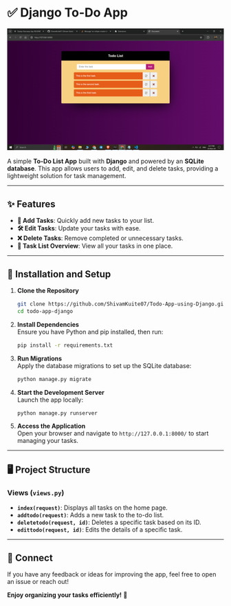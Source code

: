 
# ✅ Django To-Do App  

![Demo](demo.png)  

A simple **To-Do List App** built with **Django** and powered by an **SQLite database**. This app allows users to add, edit, and delete tasks, providing a lightweight solution for task management.  

---

## ✨ Features  

- **📝 Add Tasks**: Quickly add new tasks to your list.  
- **🛠 Edit Tasks**: Update your tasks with ease.  
- **❌ Delete Tasks**: Remove completed or unnecessary tasks.  
- **📄 Task List Overview**: View all your tasks in one place.  

---

## 📂 Installation and Setup  

1. **Clone the Repository**  
   ```bash  
   git clone https://github.com/ShivamKuite07/Todo-App-using-Django.git
   cd todo-app-django  
   ```  

2. **Install Dependencies**  
   Ensure you have Python and pip installed, then run:  
   ```bash  
   pip install -r requirements.txt  
   ```  

3. **Run Migrations**  
   Apply the database migrations to set up the SQLite database:  
   ```bash  
   python manage.py migrate  
   ```  

4. **Start the Development Server**  
   Launch the app locally:  
   ```bash  
   python manage.py runserver  
   ```  

5. **Access the Application**  
   Open your browser and navigate to `http://127.0.0.1:8000/` to start managing your tasks.  

---

## 🖥️ Project Structure  

### Views (`views.py`)  

- **`index(request)`**: Displays all tasks on the home page.  
- **`addtodo(request)`**: Adds a new task to the to-do list.  
- **`deletetodo(request, id)`**: Deletes a specific task based on its ID.  
- **`edittodo(request, id)`**: Edits the details of a specific task.  

---

## 🔗 Connect  

If you have any feedback or ideas for improving the app, feel free to open an issue or reach out!  

**Enjoy organizing your tasks efficiently!** 🎉  